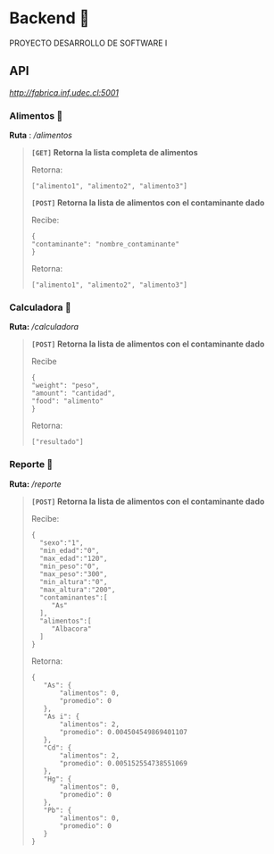 # Backend 🐍
PROYECTO DESARROLLO DE SOFTWARE I
## API
*http://fabrica.inf.udec.cl:5001*
### Alimentos 🍞
**Ruta** : */alimentos*

>**`[GET]` Retorna la lista completa de alimentos**
>
>Retorna: 
>```
>["alimento1", "alimento2", "alimento3"]
>```
>
>**`[POST]` Retorna la lista de alimentos con el contaminante dado**
>
>Recibe: 
>```
>{
> "contaminante": "nombre_contaminante"
>}
>```
>
>Retorna: 
>
>```
>["alimento1", "alimento2", "alimento3"]
>```

### Calculadora 🎲
**Ruta:** */calculadora*

>**`[POST]` Retorna la lista de alimentos con el contaminante dado**
>
>Recibe
>```
>{
> "weight": "peso", 
> "amount": "cantidad", 
> "food": "alimento"
>}
>```
>
>Retorna:
>```
>["resultado"]
>```

### Reporte 📄
**Ruta:** */reporte*

>**`[POST]` Retorna la lista de alimentos con el contaminante dado**
>
>Recibe: 
>```
>{
>   "sexo":"1",
>   "min_edad":"0",
>   "max_edad":"120",
>   "min_peso":"0",
>   "max_peso":"300",
>   "min_altura":"0",
>   "max_altura":"200",
>   "contaminantes":[
>      "As"
>   ],
>   "alimentos":[
>      "Albacora"
>   ]
>}
>```
>
>Retorna: 
>
>```
>{
>    "As": {
>        "alimentos": 0,
>        "promedio": 0
>    },
>    "As i": {
>        "alimentos": 2,
>        "promedio": 0.004504549869401107
>    },
>    "Cd": {
>        "alimentos": 2,
>        "promedio": 0.005152554738551069
>    },
>    "Hg": {
>        "alimentos": 0,
>        "promedio": 0
>    },
>    "Pb": {
>        "alimentos": 0,
>        "promedio": 0
>    }
>}
>```